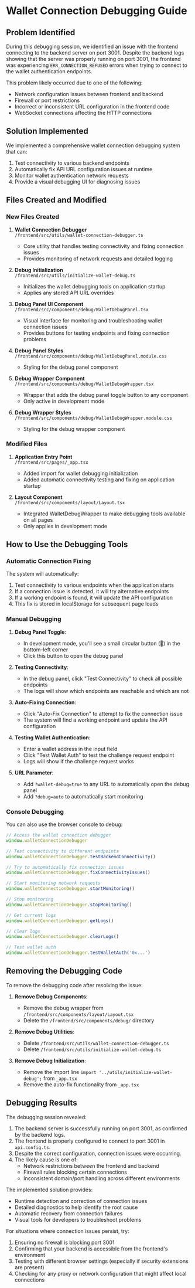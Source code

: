 # Wallet Connection Debugging Guide

## Problem Identified

During this debugging session, we identified an issue with the frontend connecting to the backend server on port 3001. Despite the backend logs showing that the server was properly running on port 3001, the frontend was experiencing `ERR_CONNECTION_REFUSED` errors when trying to connect to the wallet authentication endpoints.

This problem likely occurred due to one of the following:
- Network configuration issues between frontend and backend
- Firewall or port restrictions
- Incorrect or inconsistent URL configuration in the frontend code
- WebSocket connections affecting the HTTP connections

## Solution Implemented

We implemented a comprehensive wallet connection debugging system that can:
1. Test connectivity to various backend endpoints
2. Automatically fix API URL configuration issues at runtime
3. Monitor wallet authentication network requests
4. Provide a visual debugging UI for diagnosing issues

## Files Created and Modified

### New Files Created

1. **Wallet Connection Debugger**  
   `/frontend/src/utils/wallet-connection-debugger.ts`
   - Core utility that handles testing connectivity and fixing connection issues
   - Provides monitoring of network requests and detailed logging

2. **Debug Initialization**  
   `/frontend/src/utils/initialize-wallet-debug.ts`
   - Initializes the wallet debugging tools on application startup
   - Applies any stored API URL overrides

3. **Debug Panel UI Component**  
   `/frontend/src/components/debug/WalletDebugPanel.tsx`
   - Visual interface for monitoring and troubleshooting wallet connection issues
   - Provides buttons for testing endpoints and fixing connection problems

4. **Debug Panel Styles**  
   `/frontend/src/components/debug/WalletDebugPanel.module.css`
   - Styling for the debug panel component

5. **Debug Wrapper Component**  
   `/frontend/src/components/debug/WalletDebugWrapper.tsx`
   - Wrapper that adds the debug panel toggle button to any component
   - Only active in development mode

6. **Debug Wrapper Styles**  
   `/frontend/src/components/debug/WalletDebugWrapper.module.css`
   - Styling for the debug wrapper component

### Modified Files

1. **Application Entry Point**  
   `/frontend/src/pages/_app.tsx`
   - Added import for wallet debugging initialization
   - Added automatic connectivity testing and fixing on application startup

2. **Layout Component**  
   `/frontend/src/components/layout/Layout.tsx`
   - Integrated WalletDebugWrapper to make debugging tools available on all pages
   - Only applies in development mode

## How to Use the Debugging Tools

### Automatic Connection Fixing

The system will automatically:
1. Test connectivity to various endpoints when the application starts
2. If a connection issue is detected, it will try alternative endpoints
3. If a working endpoint is found, it will update the API configuration
4. This fix is stored in localStorage for subsequent page loads

### Manual Debugging

1. **Debug Panel Toggle**:
   - In development mode, you'll see a small circular button (🔌) in the bottom-left corner
   - Click this button to open the debug panel

2. **Testing Connectivity**:
   - In the debug panel, click "Test Connectivity" to check all possible endpoints
   - The logs will show which endpoints are reachable and which are not

3. **Auto-Fixing Connection**:
   - Click "Auto-Fix Connection" to attempt to fix the connection issue
   - The system will find a working endpoint and update the API configuration

4. **Testing Wallet Authentication**:
   - Enter a wallet address in the input field
   - Click "Test Wallet Auth" to test the challenge request endpoint
   - Logs will show if the challenge request works

5. **URL Parameter**:
   - Add `?wallet-debug=true` to any URL to automatically open the debug panel
   - Add `?debug=auto` to automatically start monitoring

### Console Debugging

You can also use the browser console to debug:

```javascript
// Access the wallet connection debugger
window.walletConnectionDebugger

// Test connectivity to different endpoints
window.walletConnectionDebugger.testBackendConnectivity()

// Try to automatically fix connection issues
window.walletConnectionDebugger.fixConnectivityIssues()

// Start monitoring network requests
window.walletConnectionDebugger.startMonitoring()

// Stop monitoring
window.walletConnectionDebugger.stopMonitoring()

// Get current logs
window.walletConnectionDebugger.getLogs()

// Clear logs
window.walletConnectionDebugger.clearLogs()

// Test wallet auth
window.walletConnectionDebugger.testWalletAuth('0x...')
```

## Removing the Debugging Code

To remove the debugging code after resolving the issue:

1. **Remove Debug Components**:
   - Remove the debug wrapper from `/frontend/src/components/layout/Layout.tsx`
   - Delete the `/frontend/src/components/debug/` directory

2. **Remove Debug Utilities**:
   - Delete `/frontend/src/utils/wallet-connection-debugger.ts`
   - Delete `/frontend/src/utils/initialize-wallet-debug.ts`

3. **Remove Debug Initialization**:
   - Remove the import line `import '../utils/initialize-wallet-debug';` from `_app.tsx`
   - Remove the auto-fix functionality from `_app.tsx`

## Debugging Results

The debugging session revealed:

1. The backend server is successfully running on port 3001, as confirmed by the backend logs.
2. The frontend is properly configured to connect to port 3001 in `api.config.ts`.
3. Despite the correct configuration, connection issues were occurring.
4. The likely cause is one of:
   - Network restrictions between the frontend and backend
   - Firewall rules blocking certain connections
   - Inconsistent domain/port handling across different environments

The implemented solution provides:
- Runtime detection and correction of connection issues
- Detailed diagnostics to help identify the root cause
- Automatic recovery from connection failures
- Visual tools for developers to troubleshoot problems

For situations where connection issues persist, try:
1. Ensuring no firewall is blocking port 3001
2. Confirming that your backend is accessible from the frontend's environment
3. Testing with different browser settings (especially if security extensions are present)
4. Checking for any proxy or network configuration that might affect local connections